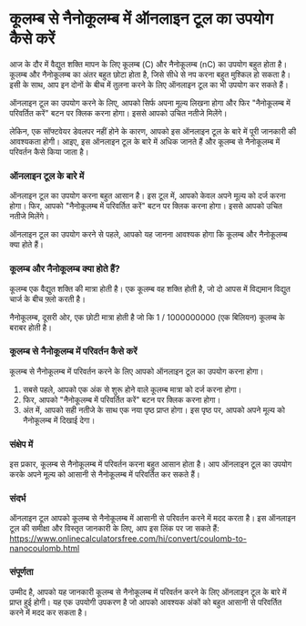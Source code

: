 कूलम्ब से नैनोकूलम्ब में ऑनलाइन टूल का उपयोग कैसे करें
======================================================

आज के दौर में वैद्युत शक्ति मापन के लिए कूलम्ब (C) और नैनोकूलम्ब (nC) का उपयोग बहुत होता है। कूलम्ब और नैनोकूलम्ब का अंतर बहुत छोटा होता है, जिसे सीधे से नप करना बहुत मुश्किल हो सकता है। इसी के साथ, आप इन दोनों के बीच में तुलना करने के लिए ऑनलाइन टूल का भी उपयोग कर सकते हैं।

ऑनलाइन टूल का उपयोग करने के लिए, आपको सिर्फ अपना मूल्य लिखना होगा और फिर "नैनोकूलम्ब में परिवर्तित करें" बटन पर क्लिक करना होगा। इससे आपको उचित नतीजे मिलेंगे।

लेकिन, एक सॉफ्टवेयर डेवलपर नहीं होने के कारण, आपको इस ऑनलाइन टूल के बारे में पूरी जानकारी की आवश्यकता होगी। आइए, इस ऑनलाइन टूल के बारे में अधिक जानते हैं और कूलम्ब से नैनोकूलम्ब में परिवर्तन कैसे किया जाता है।

###  ऑनलाइन टूल के बारे में 

ऑनलाइन टूल का उपयोग करना बहुत आसान है। इस टूल में, आपको केवल अपने मूल्य को दर्ज करना होगा। फिर, आपको "नैनोकूलम्ब में परिवर्तित करें" बटन पर क्लिक करना होगा। इससे आपको उचित नतीजे मिलेंगे।

ऑनलाइन टूल का उपयोग करने से पहले, आपको यह जानना आवश्यक होगा कि कूलम्ब और नैनोकूलम्ब क्या होते हैं।

###  कूलम्ब और नैनोकूलम्ब क्या होते हैं? 

कूलम्ब एक वैद्युत शक्ति की मात्रा होती है। एक कूलम्ब वह शक्ति होती है, जो दो आपस में विद्यमान विद्युत चार्ज के बीच फ़्लो करती है।

नैनोकूलम्ब, दूसरी ओर, एक छोटी मात्रा होती है जो कि 1 / 1000000000 (एक बिलियन) कूलम्ब के बराबर होती है।

###  कूलम्ब से नैनोकूलम्ब में परिवर्तन कैसे करें 

कूलम्ब से नैनोकूलम्ब में परिवर्तन करने के लिए आपको ऑनलाइन टूल का उपयोग करना होगा।

1. सबसे पहले, आपको एक अंक से शुरू होने वाले कूलम्ब मात्रा को दर्ज करना होगा।
2. फिर, आपको "नैनोकूलम्ब में परिवर्तित करें" बटन पर क्लिक करना होगा।
3. अंत में, आपको सही नतीजे के साथ एक नया पृष्ठ प्राप्त होगा। इस पृष्ठ पर, आपको अपने मूल्य को नैनोकूलम्ब में दिखाई देगा।

###  संक्षेप में 

इस प्रकार, कूलम्ब से नैनोकूलम्ब में परिवर्तन करना बहुत आसान होता है। आप ऑनलाइन टूल का उपयोग करके अपने मूल्य को आसानी से नैनोकूलम्ब में परिवर्तित कर सकते हैं।

###  संदर्भ 

ऑनलाइन टूल आपको कूलम्ब से नैनोकूलम्ब में आसानी से परिवर्तन करने में मदद करता है। इस ऑनलाइन टूल की समीक्षा और विस्तृत जानकारी के लिए, आप इस लिंक पर जा सकते हैं: <https://www.onlinecalculatorsfree.com/hi/convert/coulomb-to-nanocoulomb.html>

###  संपूर्णता 

उम्मीद है, आपको यह जानकारी कूलम्ब से नैनोकूलम्ब में परिवर्तन करने के लिए ऑनलाइन टूल के बारे में प्राप्त हुई होगी। यह एक उपयोगी उपकरण है जो आपको आवश्यक अंकों को बहुत आसानी से परिवर्तित करने में मदद कर सकता है।